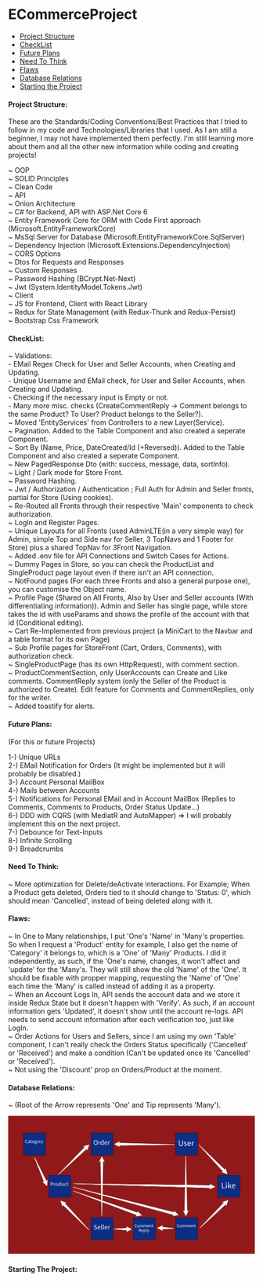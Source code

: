 # ECommerceProject  
  
   - [Project Structure](#project-structure)  
   - [CheckList](#checklist)  
   - [Future Plans](#future-plans)  
   - [Need To Think](#need-to-think)  
   - [Flaws](#flaws)  
   - [Database Relations](#database-relations)  
   - [Starting the Project](#starting-the-project)  
  
   #### Project Structure:  
  
   These are the Standards/Coding Conventions/Best Practices that I tried to follow in my code and Technologies/Libraries that I used. As I am still a beginner, I may not have implemented them perfectly. I'm still learning more about them and all the other new information while coding and creating projects!  
  
   ~ OOP  
   ~ SOLID Principles  
   ~ Clean Code  
   ~ API  
     ~ Onion Architecture  
     ~ C# for Backend, API with ASP.Net Core 6  
     ~ Entity Framework Core for ORM with Code First approach (Microsoft.EntityFrameworkCore)  
     ~ MsSql Server for Database (Microsoft.EntityFrameworkCore.SqlServer)  
     ~ Dependency Injection (Microsoft.Extensions.DependencyInjection)  
     ~ CORS Options  
     ~ Dtos for Requests and Responses  
     ~ Custom Responses   
     ~ Password Hashing (BCrypt.Net-Next)  
     ~ Jwt (System.IdentityModel.Tokens.Jwt)  
   ~ Client  
     ~ JS for Frontend, Client with React Library  
     ~ Redux for State Management (with Redux-Thunk and Redux-Persist)  
     ~ Bootstrap Css Framework  
  
   #### CheckList:  
  
   ~ Validations:  
      - EMail Regex Check for User and Seller Accounts, when Creating and Updating.  
      - Unique Username and EMail check, for User and Seller Accounts, when Creating and Updating.  
      - Checking if the necessary input is Empty or not.  
      - Many more misc. checks (CreateCommentReply -> Comment belongs to the same Product? To User? Product belongs to the Seller?).  
   ~ Moved 'EntityServices' from Controllers to a new Layer(Service).  
   ~ Pagination. Added to the Table Component and also created a seperate Component.  
   ~ Sort By (Name, Price, DateCreated/Id (+Reversed)). Added to the Table Component and also created a seperate Component.  
   ~ New PagedResponse Dto (with: success, message, data, sortInfo).  
   ~ Light / Dark mode for Store Front.  
   ~ Password Hashing.  
   ~ Jwt / Authorization / Authentication ; Full Auth for Admin and Seller fronts, partial for Store (Using cookies).  
   ~ Re-Routed all Fronts through their respective 'Main' components to check authorization.  
   ~ LogIn and Register Pages.  
   ~ Unique Layouts for all Fronts (used AdminLTE(in a very simple way) for Admin, simple Top and Side nav for Seller, 3 TopNavs and 1 Footer for Store) plus a shared TopNav for 3Front Navigation.  
   ~ Added .env file for API Connections and Switch Cases for Actions.  
   ~ Dummy Pages in Store, so you can check the ProductList and SingleProduct page layout even if there isn't an API connection.  
   ~ NotFound pages (For each three Fronts and also a general purpose one), you can customise the Object name.  
   ~ Profile Page (Shared on All Fronts, Also by User and Seller accounts (With differentiating information)). Admin and Seller has single page, while store takes the id with useParams and shows the profile of the account with that id (Conditional editing).  
   ~ Cart Re-Implemented from previous project (a MiniCart to the Navbar and a table format for its own Page)  
   ~ Sub Profile pages for StoreFront (Cart, Orders, Comments), with authorization check.  
   ~ SingleProductPage (has its own HttpRequest), with comment section.  
   ~ ProductCommentSection, only UserAccounts can Create and Like comments. CommentReply system (only the Seller of the Product is authorized to Create). Edit feature for Comments and CommentReplies, only for the writer.  
   ~ Added toastify for alerts.  
  
   #### Future Plans:  
   (For this or future Projects)  
  
   1-) Unique URLs  
   2-) EMail Notification for Orders (It might be implemented but it will probably be disabled.)  
   3-) Account Personal MailBox  
   4-) Mails between Accounts  
   5-) Notifications for Personal EMail and in Account MailBox (Replies to Comments, Comments to Products, Order Status Update...)  
   6-) DDD with CQRS (with MediatR and AutoMapper) => I will probably implement this on the next project.  
   7-) Debounce for Text-Inputs  
   8-) Infinite Scrolling  
   9-) Breadcrumbs  
  
   #### Need To Think:  
  
   ~ More optimization for Delete/deActivate interactions. For Example; When a Product gets deleted, Orders tied to it should change to 'Status: 0', which should mean 'Cancelled', instead of being deleted along with it.  
  
   #### Flaws:  
  
   ~ In One to Many relationships, I put 'One's 'Name' in 'Many's properties. So when I request a 'Product' entity for example, I also get the name of 'Category' it belongs to, which is a 'One' of 'Many' Products. I did it independently, as such, if the 'One's name, changes, it won't affect and 'update' for the 'Many's. They will still show the old 'Name' of the 'One'. It should be fixable with propper mapping, requesting the 'Name' of 'One' each time the 'Many' is called instead of adding it as a property.  
   ~ When an Account Logs In, API sends the account data and we store it inside Redux State but it doesn't happen with 'Verify'. As such, if an account information gets 'Updated', it doesn't show until the account re-logs. API needs to send account information after each verification too, just like LogIn.  
   ~ Order Actions for Users and Sellers, since I am using my own 'Table' component, I can't really check the Orders Status specifically ('Cancelled' or 'Received') and make a condition (Can't be updated once its 'Cancelled' or 'Received').  
   ~ Not using the 'Discount' prop on Orders/Product at the moment.  
  
   #### Database Relations:  
   ~ (Root of the Arrow represents 'One' and Tip represents 'Many').  
  
  <img alt="Database-Relations" src="/Database/DB from 21-04-2022.jpeg">
  
   #### Starting The Project:  
  
   